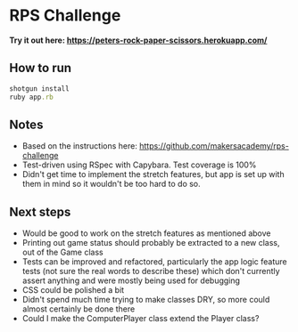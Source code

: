 # RPS Challenge

**Try it out here: https://peters-rock-paper-scissors.herokuapp.com/**

## How to run
```ruby
shotgun install
ruby app.rb
```

## Notes
* Based on the instructions here: https://github.com/makersacademy/rps-challenge
* Test-driven using RSpec with Capybara. Test coverage is 100%
* Didn't get time to implement the stretch features, but app is set up with them in mind so it wouldn't be too hard to do so.

## Next steps
* Would be good to work on the stretch features as mentioned above
* Printing out game status should probably be extracted to a new class, out of the Game class
* Tests can be improved and refactored, particularly the app logic feature tests (not sure the real words to describe these) which don't currently assert anything and were mostly being used for debugging
* CSS could be polished a bit
* Didn't spend much time trying to make classes DRY, so more could almost certainly be done there
* Could I make the ComputerPlayer class extend the Player class?